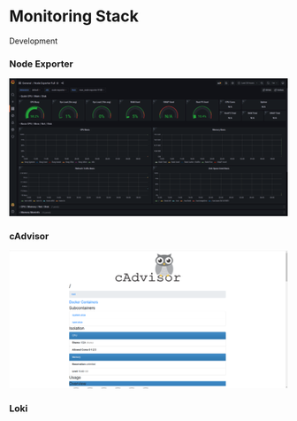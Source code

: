 # Monitoring Stack 


Development

### Node Exporter

![Node Expoerter](/picture/node_exporter.png)


### cAdvisor
![Node Expoerter](/picture/cadvisor.png)


### Loki
